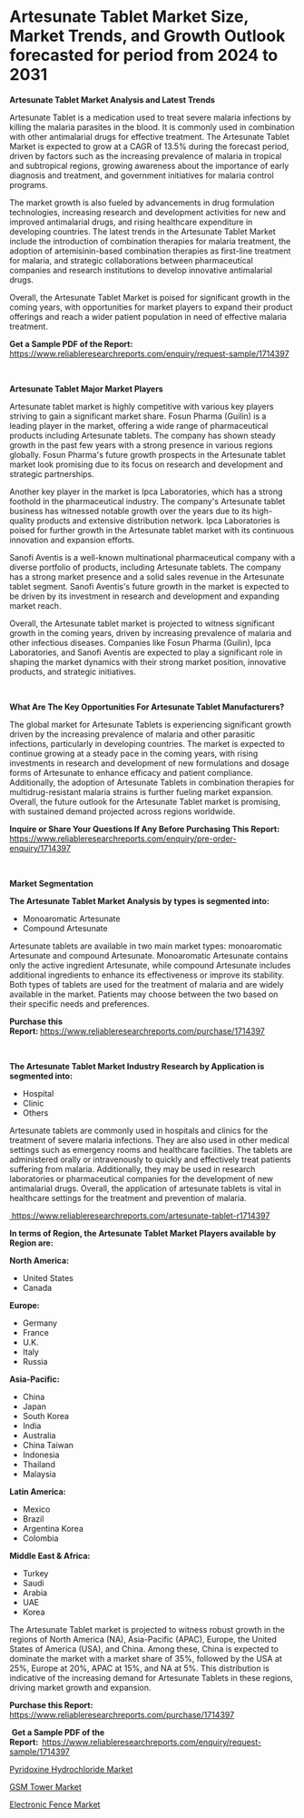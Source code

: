 <p><h1>Artesunate Tablet Market Size, Market Trends, and Growth Outlook forecasted for period from 2024 to 2031</h1></p><p><strong>Artesunate Tablet Market Analysis and Latest Trends</strong></p>
<p><p>Artesunate Tablet is a medication used to treat severe malaria infections by killing the malaria parasites in the blood. It is commonly used in combination with other antimalarial drugs for effective treatment. The Artesunate Tablet Market is expected to grow at a CAGR of 13.5% during the forecast period, driven by factors such as the increasing prevalence of malaria in tropical and subtropical regions, growing awareness about the importance of early diagnosis and treatment, and government initiatives for malaria control programs.</p><p>The market growth is also fueled by advancements in drug formulation technologies, increasing research and development activities for new and improved antimalarial drugs, and rising healthcare expenditure in developing countries. The latest trends in the Artesunate Tablet Market include the introduction of combination therapies for malaria treatment, the adoption of artemisinin-based combination therapies as first-line treatment for malaria, and strategic collaborations between pharmaceutical companies and research institutions to develop innovative antimalarial drugs.</p><p>Overall, the Artesunate Tablet Market is poised for significant growth in the coming years, with opportunities for market players to expand their product offerings and reach a wider patient population in need of effective malaria treatment.</p></p>
<p><strong>Get a Sample PDF of the Report:&nbsp;</strong> <a href="https://www.reliableresearchreports.com/enquiry/request-sample/1714397">https://www.reliableresearchreports.com/enquiry/request-sample/1714397</a></p>
<p>&nbsp;</p>
<p><strong>Artesunate Tablet Major Market Players</strong></p>
<p><p>Artesunate tablet market is highly competitive with various key players striving to gain a significant market share. Fosun Pharma (Guilin) is a leading player in the market, offering a wide range of pharmaceutical products including Artesunate tablets. The company has shown steady growth in the past few years with a strong presence in various regions globally. Fosun Pharma's future growth prospects in the Artesunate tablet market look promising due to its focus on research and development and strategic partnerships.</p><p>Another key player in the market is Ipca Laboratories, which has a strong foothold in the pharmaceutical industry. The company's Artesunate tablet business has witnessed notable growth over the years due to its high-quality products and extensive distribution network. Ipca Laboratories is poised for further growth in the Artesunate tablet market with its continuous innovation and expansion efforts.</p><p>Sanofi Aventis is a well-known multinational pharmaceutical company with a diverse portfolio of products, including Artesunate tablets. The company has a strong market presence and a solid sales revenue in the Artesunate tablet segment. Sanofi Aventis's future growth in the market is expected to be driven by its investment in research and development and expanding market reach.</p><p>Overall, the Artesunate tablet market is projected to witness significant growth in the coming years, driven by increasing prevalence of malaria and other infectious diseases. Companies like Fosun Pharma (Guilin), Ipca Laboratories, and Sanofi Aventis are expected to play a significant role in shaping the market dynamics with their strong market position, innovative products, and strategic initiatives.</p></p>
<p>&nbsp;</p>
<p><strong>What Are The Key Opportunities For Artesunate Tablet Manufacturers?</strong></p>
<p><p>The global market for Artesunate Tablets is experiencing significant growth driven by the increasing prevalence of malaria and other parasitic infections, particularly in developing countries. The market is expected to continue growing at a steady pace in the coming years, with rising investments in research and development of new formulations and dosage forms of Artesunate to enhance efficacy and patient compliance. Additionally, the adoption of Artesunate Tablets in combination therapies for multidrug-resistant malaria strains is further fueling market expansion. Overall, the future outlook for the Artesunate Tablet market is promising, with sustained demand projected across regions worldwide.</p></p>
<p><strong>Inquire or Share Your Questions If Any Before Purchasing This Report:</strong> <a href="https://www.reliableresearchreports.com/enquiry/pre-order-enquiry/1714397">https://www.reliableresearchreports.com/enquiry/pre-order-enquiry/1714397</a></p>
<p>&nbsp;</p>
<p><strong>Market Segmentation</strong></p>
<p><strong>The Artesunate Tablet Market Analysis by types is segmented into:</strong></p>
<p><ul><li>Monoaromatic Artesunate</li><li>Compound Artesunate</li></ul></p>
<p><p>Artesunate tablets are available in two main market types: monoaromatic Artesunate and compound Artesunate. Monoaromatic Artesunate contains only the active ingredient Artesunate, while compound Artesunate includes additional ingredients to enhance its effectiveness or improve its stability. Both types of tablets are used for the treatment of malaria and are widely available in the market. Patients may choose between the two based on their specific needs and preferences.</p></p>
<p><strong>Purchase this Report:&nbsp;</strong><a href="https://www.reliableresearchreports.com/purchase/1714397">https://www.reliableresearchreports.com/purchase/1714397</a></p>
<p>&nbsp;</p>
<p><strong>The Artesunate Tablet Market Industry Research by Application is segmented into:</strong></p>
<p><ul><li>Hospital</li><li>Clinic</li><li>Others</li></ul></p>
<p><p>Artesunate tablets are commonly used in hospitals and clinics for the treatment of severe malaria infections. They are also used in other medical settings such as emergency rooms and healthcare facilities. The tablets are administered orally or intravenously to quickly and effectively treat patients suffering from malaria. Additionally, they may be used in research laboratories or pharmaceutical companies for the development of new antimalarial drugs. Overall, the application of artesunate tablets is vital in healthcare settings for the treatment and prevention of malaria.</p></p>
<p><a href="https://www.reliableresearchreports.com/artesunate-tablet-r1714397">&nbsp;https://www.reliableresearchreports.com/artesunate-tablet-r1714397</a></p>
<p><strong>In terms of Region, the Artesunate Tablet Market Players available by Region are:</strong></p>
<p>
    <p> <strong> North America: </strong>
        <ul>
            <li>United States</li>
            <li>Canada</li>
        </ul>
        </p> 
    <p> <strong> Europe: </strong>
        <ul>
            <li>Germany</li>
            <li>France</li>
            <li>U.K.</li>
            <li>Italy</li>
            <li>Russia</li>
        </ul>
        </p> 
    <p> <strong> Asia-Pacific: </strong>
        <ul>
            <li>China</li>
            <li>Japan</li>
            <li>South Korea</li>
            <li>India</li>
            <li>Australia</li>
            <li>China Taiwan</li>
            <li>Indonesia</li>
            <li>Thailand</li>
            <li>Malaysia</li>
        </ul>
        </p> 
    <p> <strong> Latin America: </strong>
        <ul>
            <li>Mexico</li>
            <li>Brazil</li>
            <li>Argentina Korea</li>
            <li>Colombia</li>
        </ul>
        </p> 
    <p> <strong> Middle East & Africa: </strong>
        <ul>
            <li>Turkey</li>
            <li>Saudi</li>
            <li>Arabia</li>
            <li>UAE</li>
            <li>Korea</li>
        </ul>
    </p>
    </p>
<p><p>The Artesunate Tablet market is projected to witness robust growth in the regions of North America (NA), Asia-Pacific (APAC), Europe, the United States of America (USA), and China. Among these, China is expected to dominate the market with a market share of 35%, followed by the USA at 25%, Europe at 20%, APAC at 15%, and NA at 5%. This distribution is indicative of the increasing demand for Artesunate Tablets in these regions, driving market growth and expansion.</p></p>
<p><strong>Purchase this Report: </strong><a href="https://www.reliableresearchreports.com/purchase/1714397">https://www.reliableresearchreports.com/purchase/1714397</a></p>
<p>&nbsp;<strong>Get a Sample PDF of the Report:&nbsp;&nbsp;</strong><a href="https://www.reliableresearchreports.com/enquiry/request-sample/1714397">https://www.reliableresearchreports.com/enquiry/request-sample/1714397</a></p>
<p><strong></strong></p>
<p><p><a href="https://github.com/JuliaFadel1922/Market-Research-Report-List-1/blob/main/pyridoxine-hydrochloride-market.md">Pyridoxine Hydrochloride Market</a></p><p><a href="https://www.linkedin.com/pulse/gsm-tower-market-analysis-its-cagr-segmentation-global-1dngf">GSM Tower Market</a></p><p><a href="https://www.linkedin.com/pulse/electronic-fencenbspmarket-focuses-market-share-size-gjy3c">Electronic Fence Market</a></p></p>